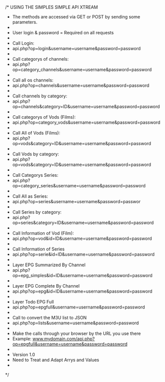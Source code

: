 /* USING THE SIMPLES SIMPLE API XTREAM
 * The methods are accessed via GET or POST by sending some parameters.
 *
 * User login & password = Required on all requests
 *
 * Call Login: 
 * api.php?op=login&username=username&password=password
 *
 * Call categorys of channels:
 * api.php?op=category_channels&username=username&password=password
 *
 * Call all os channels:
 * api.php?op=channels&username=username&password=password
 *
 * Call channels by category:
 * api.php?op=channels&category=ID&username=username&password=password
 *
 * Call categorys of Vods (Films):
 * api.php?op=category_vods&username=username&password=password
 *
 * Call All of Vods (Films):
 * api.php?op=vods&category=ID&username=username&password=password
 *
 * Call Vods by category:
 * api.php?op=vods&category=ID&username=username&password=password
 *
 * Call Categorys Series:
 * api.php?op=category_series&username=username&password=password
 *
 * Call All as Series:
 * api.php?op=series&username=username&password=passwor
 *
 * Call Series by category:
 * api.php?op=series&category=ID&username=username&password=password
 *
 * Call Information of Vod (Film):
 * api.php?op=vod&id=ID&username=username&password=password
 *
 * Call Information of Series
 * api.php?op=serie&id=ID&username=username&password=password
 *
 * Layer EPG Summarized By Channel
 * api.php?op=epg_simples&id=ID&username=username&password=password
 *
 * Layer EPG Complete By Channel
 * api.php?op=epg&id=ID&username=username&password=password
 *
 * Layer Todo EPG Full
 * api.php?op=epgfull&username=username&password=password
 *
 * Call to convert the M3U list to JSON
 * api.php?op=lists&username=username&password=password
 *
 * Make the calls through your browser by the URL you use there 
 * Example: www.mydomain.com/api.php?op=epgfull&username=username&password=password
 *
 * Version 1.0 
 * Need to Treat and Adapt Arrys and Values
 * 
*/
